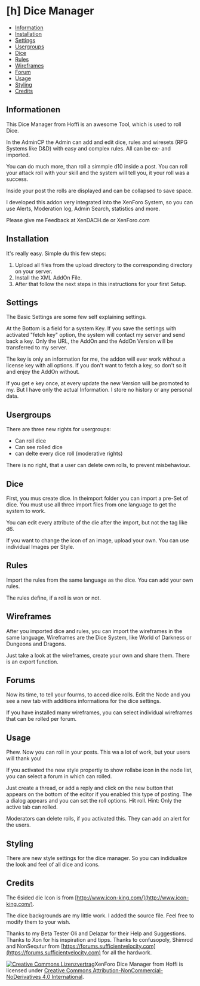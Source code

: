 

# [h] Dice Manager

*   [Information](#info)
*   [Installation](#inst)
*   [Settings](#options)
*   [Usergroups](#usergroup)
*   [Dice](#dice)
*   [Rules](#rules)
*   [Wireframes](#wiresets)
*   [Forum](#forum)
*   [Usage](#usage)
*   [Styling](#style)
*   [Credits](#credits)





<div id="info" class="chapter"></div>

## Informationen

This Dice Manager from Hoffi is an awesome Tool, which is used to roll Dice.

In the AdminCP the Admin can add and edit dice, rules and wiresets (RPG Systems like D&D) with easy and complex rules. All can be ex- and imported.

You can do much more, than roll a simmple d10 inside a post. You can roll your attack roll with your skill and the system will tell you, it your roll was a success.

Inside your post the rolls are displayed and can be collapsed to save space.

I developed this addon very integrated into the XenForo System, so you can use Alerts, Moderation log, Admin Search, statistics and more.

Please give me Feedback at XenDACH.de or XenForo.com

<div id="inst" class="chapter"></div>

## Installation

It's really easy. Simple du this few steps:

1.  Upload all files from the upload directory to the corresponding directory on your server.
2.  Install the XML AddOn File.
3.  After that follow the next steps in this instructions for your first Setup.

<div id="options" class="chapter"></div>

## Settings

The Basic Settings are some few self explaining settings.

At the Bottom is a field for a system Key. If you save the settings with activated "fetch key" option, the system will contact my server and send back a key. Only the URL, the AddOn and the AddOn Version will be transferred to my server.

The key is only an information for me, the addon will ever work without a license key with all options. If you don't want to fetch a key, so don't so it and enjoy the AddOn without.

If you get e key once, at every update the new Version will be promoted to my. But I have only the actual Information. I store no history or any personal data.

<div id="usergroup" class="chapter"></div>

## Usergroups

There are three new rights for usergroups:

*   Can roll dice
*   Can see rolled dice
*   can delte every dice roll (moderative rights)

There is no right, that a user can delete own rolls, to prevent misbehaviour.

<div id="dice" class="chapter"></div>

## Dice

First, you mus create dice. In theimport folder you can import a pre-Set of dice. You must use all three import files from one language to get the system to work.

You can edit every attribute of the die after the import, but not the tag like d6.

If you want to change the icon of an image, upload your own. You can use individual Images per Style.

<div id="rules" class="chapter"></div>

## Rules

Import the rules from the same language as the dice. You can add your own rules.

The rules define, if a roll is won or not.

<div id="wiresets" class="chapter"></div>

## Wireframes

After you imported dice and rules, you can import the wireframes in the same language. Wireframes are the Dice System, like World of Darkness or Dungeons and Dragons.

Just take a look at the wireframes, create your own and share them. There is an export function.

<div id="forum" class="chapter"></div>

## Forums

Now its time, to tell your fourms, to acced dice rolls. Edit the Node and you see a new tab with additions informations for the dice settings.

If you have installed many wireframes, you can select individual wireframes that can be rolled per forum.


<div id="usage" class="chapter"></div>

## Usage

Phew. Now you can roll in your posts. This wa a lot of work, but your users will thank you!

If you activated the new style propertiy to show rollabe icon in the node list, you can select a forum in which can rolled.

Just create a thread, or add a reply and click on the new button that appears on the bottom of the editor if you enabled this type of posting. The a dialog appears and you can set the roll options. Hit roll. 
Hint: Only the active tab can rolled.

Moderators can delete rolls, if you activated this. They can add an alert for the users.

<div id="style" class="chapter"></div>

## Styling

There are new style settings for the dice manager. So you can indidualize the look and feel of all dice and icons.

<div id="credits" class="chapter"></div>

## Credits

The 6sided die Icon is from [http://www.icon-king.com/](http://www.icon-king.com/).

The dice backgrounds are my little work. I added the source file. Feel free to modify them to your wish.

Thanks to my Beta Tester Oli and Delazar for their Help and Suggestions.
Thanks to Xon for his inspiration and tipps.
Thanks to confusopoly, Shimrod and NonSequtur from [https://forums.sufficientvelocity.com](https://forums.sufficientvelocity.com) for all the hardwork.


[![Creative Commons Lizenzvertrag](https://i.creativecommons.org/l/by-nc-nd/4.0/80x15.png)](http://creativecommons.org/licenses/by-nc-nd/4.0/)<span xmlns:dct="http://purl.org/dc/terms/" property="dct:title">XenForo Dice Manager</span> from <span xmlns:cc="http://creativecommons.org/ns#" property="cc:attributionName">Hoffi</span> is licensed under [Creative Commons Attribution-NonCommercial-NoDerivatives 4.0 International](http://creativecommons.org/licenses/by-nc-nd/4.0/).